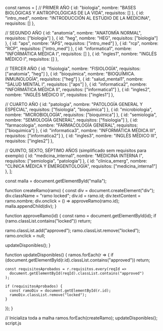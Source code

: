 const ramos = [
  // PRIMER AÑO
  { id: "biologia", nombre: "BASES BIOLÓGICAS Y ANTROPOLÓGICAS DE LA VIDA", requisitos: [] },
  { id: "intro_med", nombre: "INTRODUCCIÓN AL ESTUDIO DE LA MEDICINA", requisitos: [] },

  // SEGUNDO AÑO
  { id: "anatomia", nombre: "ANATOMÍA NORMAL", requisitos: ["biologia"] },
  { id: "heg", nombre: "HEG", requisitos: ["biologia"] },
  { id: "aps", nombre: "APS", requisitos: ["intro_med"] },
  { id: "rcp", nombre: "RCP", requisitos: ["intro_med"] },
  { id: "informatica1", nombre: "INFORMÁTICA MÉDICA I", requisitos: [] },
  { id: "ingles1", nombre: "INGLÉS MÉDICO I", requisitos: [] },

  // TERCER AÑO
  { id: "fisiologia", nombre: "FISIOLOGÍA", requisitos: ["anatomia", "heg"] },
  { id: "bioquimica", nombre: "BIOQUÍMICA. INMUNOLOGÍA", requisitos: ["heg"] },
  { id: "salud_mental1", nombre: "SALUD MENTAL I", requisitos: ["aps"] },
  { id: "informatica2", nombre: "INFORMÁTICA MÉDICA II", requisitos: ["informatica1"] },
  { id: "ingles2", nombre: "INGLÉS MÉDICO II", requisitos: ["ingles1"] },

  // CUARTO AÑO
  { id: "patologia", nombre: "PATOLOGÍA GENERAL Y ESPECIAL", requisitos: ["fisiologia", "bioquimica"] },
  { id: "microbiologia", nombre: "MICROBIOLOGÍA", requisitos: ["bioquimica"] },
  { id: "semiologia", nombre: "SEMIOLOGÍA GENERAL", requisitos: ["fisiologia"] },
  { id: "farmacologia", nombre: "FARMACOLOGÍA GENERAL", requisitos: ["bioquimica"] },
  { id: "informatica3", nombre: "INFORMÁTICA MÉDICA III", requisitos: ["informatica2"] },
  { id: "ingles3", nombre: "INGLÉS MÉDICO III", requisitos: ["ingles2"] },

  // QUINTO, SEXTO, SÉPTIMO AÑOS (simplificado sem requisitos para exemplo)
  { id: "medicina_interna1", nombre: "MEDICINA INTERNA I", requisitos: ["semiologia", "patologia"] },
  { id: "clinica_emerg", nombre: "CLÍNICA MÉDICA Y EMERGENTOLOGÍA", requisitos: ["medicina_interna1"] },
];

const malla = document.getElementById("malla");

function createRamo(ramo) {
  const div = document.createElement("div");
  div.className = "ramo locked";
  div.id = ramo.id;
  div.textContent = ramo.nombre;
  div.onclick = () => approveRamo(ramo.id);
  malla.appendChild(div);
}

function approveRamo(id) {
  const ramo = document.getElementById(id);
  if (ramo.classList.contains("locked")) return;

  ramo.classList.add("approved");
  ramo.classList.remove("locked");
  ramo.onclick = null;

  updateDisponibles();
}

function updateDisponibles() {
  ramos.forEach(r => {
    if (document.getElementById(r.id).classList.contains("approved")) return;

    const requisitosAprobados = r.requisitos.every(reqId =>
      document.getElementById(reqId).classList.contains("approved")
    );

    if (requisitosAprobados) {
      const ramoDiv = document.getElementById(r.id);
      ramoDiv.classList.remove("locked");
    }
  });
}

// Inicializa toda a malha
ramos.forEach(createRamo);
updateDisponibles();
script.js
